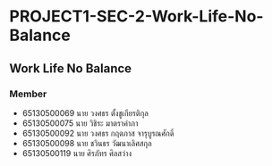 # PROJECT1-SEC-2-Work-Life-No-Balance
 
## Work Life No Balance

### Member
- 65130500069 นาย วงศธร ตั้งชูเกียรติกุล
- 65130500075 นาย วิชิระ มาตราคำภา
- 65130500092 นาย วงศธร กฤตภาส จารุบูรณศักดิ์
- 65130500098 นาย ชวินธร วัฒนาเลิศสกุล 
- 65130500119 นาย ศิรภัทร ศิลสว่าง

